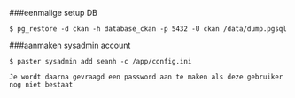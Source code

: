 ###eenmalige setup DB

    $ pg_restore -d ckan -h database_ckan -p 5432 -U ckan /data/dump.pgsql


###aanmaken sysadmin account

    $ paster sysadmin add seanh -c /app/config.ini

    Je wordt daarna gevraagd een password aan te maken als deze gebruiker nog niet bestaat
